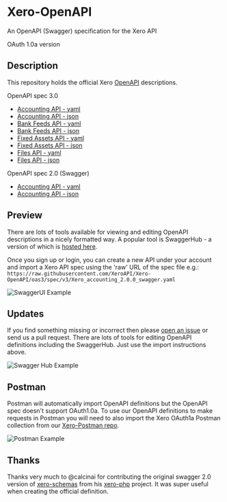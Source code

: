 # Xero-OpenAPI
An OpenAPI (Swagger) specification for the Xero API

OAuth 1.0a version

## Description
This repository holds the official Xero [OpenAPI](https://www.openapis.org/) descriptions.   

OpenAPI spec 3.0
* [Accounting API - yaml](https://raw.githubusercontent.com/XeroAPI/Xero-OpenAPI/master/accounting-yaml/Xero_accounting_2.0.0_swagger.yaml)
* [Accounting API - json](https://raw.githubusercontent.com/XeroAPI/Xero-OpenAPI/master/accounting-json/Xero_accounting_2.0.0_swagger.json)
* [Bank Feeds API - yaml](https://raw.githubusercontent.com/XeroAPI/Xero-OpenAPI/master/bankfeeds-yaml/Xero_bankfeeds_1.0.0_swagger.yaml)
* [Bank Feeds API - json](https://raw.githubusercontent.com/XeroAPI/Xero-OpenAPI/master/bankfeeds-json/Xero_bankfeeds_1.0.0_swagger.json)
* [Fixed Assets API - yaml](https://raw.githubusercontent.com/XeroAPI/Xero-OpenAPI/master/assets-yaml/Xero_assets_1.0.0_swagger.yaml)
* [Fixed Assets API - json](https://raw.githubusercontent.com/XeroAPI/Xero-OpenAPI/master/assets-json/Xero_assets_1.0.0_swagger.json)
* [Files API - yaml](https://raw.githubusercontent.com/XeroAPI/Xero-OpenAPI/master/files-yaml/Xero_files_1.0.0_swagger.yaml)
* [Files API - json](https://raw.githubusercontent.com/XeroAPI/Xero-OpenAPI/master/files-json/Xero_files_1.0.0_swagger.json)

OpenAPI spec 2.0 (Swagger)
* [Accounting API - yaml](https://raw.githubusercontent.com/XeroAPI/Xero-OpenAPI/oas3/spec/v2/accounting2.yaml)
* [Accounting API - json](https://raw.githubusercontent.com/XeroAPI/Xero-OpenAPI/oas3/spec/v2/accounting2.json)

## Preview
There are lots of tools available for viewing and editing OpenAPI descriptions in a nicely formatted way. A popular tool is SwaggerHub - a version of which is [hosted here](https://app.swaggerhub.com/home). 

Once you sign up or login, you can create a new API under your account and import a Xero API spec using the 'raw' URL of the spec file e.g.: `https://raw.githubusercontent.com/XeroAPI/Xero-OpenAPI/oas3/spec/v3/Xero_accounting_2.0.0_swagger.yaml`

![SwaggerUI Example](images/import-api.png)

## Updates
If you find something missing or incorrect then please [open an issue](https://github.com/XeroAPI/Xero-OpenAPI/issues/new) or send us a pull request. There are lots of tools for editing OpenAPI definitions including the SwaggerHub. Just use the import instructions above.

![Swagger Hub Example](images/swaggerhub.png)

## Postman
Postman will automatically import OpenAPI definitions but the OpenAPI spec doesn't support OAuth1.0a. To use our OpenAPI definitions to make requests in Postman you will need to also import the Xero OAuth1a Postman collection from our [Xero-Postman repo](https://github.com/XeroAPI/Xero-Postman).

![Postman Example](images/postman.png)

## Thanks
Thanks very much to @calcinai for contributing the original swagger 2.0 version of [xero-schemas](https://github.com/calcinai/xero-schemas) from his [xero-php](https://github.com/calcinai/xero-php) project. It was super useful when creating the official definition. 
